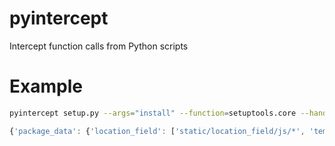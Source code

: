 # pyintercept
Intercept function calls from Python scripts

# Example

```bash
pyintercept setup.py --args="install" --function=setuptools.core --handler=pyintercept.json
```

```javascript
{'package_data': {'location_field': ['static/location_field/js/*', 'templates/locati...
```
